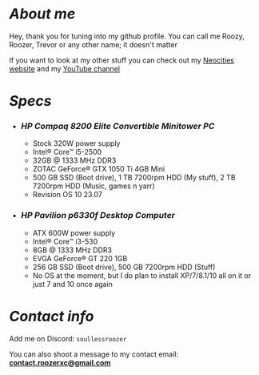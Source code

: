 # *About me*
Hey, thank you for tuning into my github profile. You can call me Roozy, Roozer, Trevor or any other name; it doesn't matter

If you want to look at my other stuff you can check out my [Neocities website](https://roozerxc.neocities.org) and my [YouTube channel](https://youtube.com/@roozerxc)

# *Specs*
- ### *HP Compaq 8200 Elite Convertible Minitower PC*
  - Stock 320W power supply
  - Intel® Core™ i5-2500
  - 32GB @ 1333 MHz DDR3
  - ZOTAC GeForce® GTX 1050 Ti 4GB Mini
  - 500 GB SSD (Boot drive), 1 TB 7200rpm HDD (My stuff), 2 TB 7200rpm HDD (Music, games n yarr)
  - Revision OS 10 23.07
- ### *HP Pavilion p6330f Desktop Computer*
  - ATX 600W power supply
  - Intel® Core™ i3-530
  - 8GB @ 1333 MHz DDR3
  - EVGA GeForce® GT 220 1GB
  - 256 GB SSD (Boot drive), 500 GB 7200rpm HDD (Stuff)
  - No OS at the moment, but I do plan to install XP/7/8.1/10 all on it or just 7 and 10 once again

# *Contact info*
Add me on Discord: `soullessroozer`

You can also shoot a message to my contact email: **contact.roozerxc@gmail.com**
